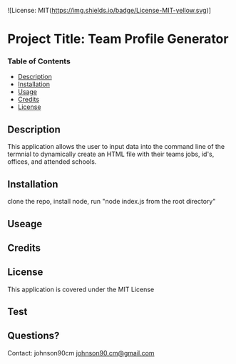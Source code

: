   ![License: MIT(https://img.shields.io/badge/License-MIT-yellow.svg)]

  # Project Title: Team Profile Generator

  ### Table of Contents
  * [Description](#description)
  * [Installation](#installation)
  * [Usage](#usesage)
  * [Credits](#credits)
  * [License](#license)

  ## Description
  This application allows the user to input data into the command line of the termnial to dynamically create an HTML file with their teams jobs, id's, offices, and attended schools.

  ## Installation
  clone the repo, install node, run "node index.js from the root directory"

  ## Useage
  

  ## Credits
  

  ## License
  This application is covered under the MIT License

  ## Test
  

  ## Questions? 
  Contact: 
  johnson90cm
  johnson90.cm@gmail.com